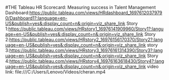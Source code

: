 #THE Tableau HR Scorecard: Measuring success in Talent Management
Dashboard:https://public.tableau.com/views/HRdashboard_16976120379790/Dashboard1?:language=en-US&publish=yes&:display_count=n&:origin=viz_share_link
Story 1:https://public.tableau.com/views/HRstory1_16976141909960/Story1?:language=en-US&publish=yes&:display_count=n&:origin=viz_share_link
Story 2:https://public.tableau.com/views/HRstory2_16976156170370/Story2?:language=en-US&publish=yes&:display_count=n&:origin=viz_share_link
story 3:https://public.tableau.com/views/HRstory3_16976161314390/Story3?:language=en-US&publish=yes&:display_count=n&:origin=viz_share_link
Story 4:https://public.tableau.com/views/HRstory4_16976163618430/Story4?:language=en-US&publish=yes&:display_count=n&:origin=viz_share_link
video link: file:///C:/Users/Lenovo/Videos/cheran.mp4
